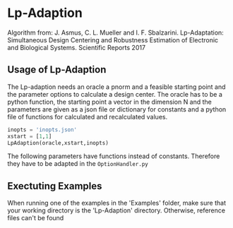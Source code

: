 # Lp-Adaption
Algorithm from: J. Asmus, C. L. Mueller and I. F. Sbalzarini. Lp-Adaptation: Simultaneous 
Design Centering and Robustness Estimation of Electronic and Biological
Systems. Scientific Reports 2017

## Usage of Lp-Adaption

The Lp-adaption needs an oracle a pnorm and a feasible starting point and the parameter options to calculate a 
design center.
The oracle has to be a python function, the starting point a vector in the dimension N and the parameters are given
 as a json file or dictionary for constants and a python file of functions for calculated and recalculated values.
 
 ```python
inopts = 'inopts.json'
xstart = [1,1]
LpAdaption(oracle,xstart,inopts)
```
The following parameters have functions instead of constants. 
Therefore they have to be adapted in the `OptionHandler.py`

## Exectuting Examples
When running one of the examples in the 'Examples' folder, make sure that your working directory is the 'Lp-Adaption' 
directory. Otherwise, reference files can't be found 
